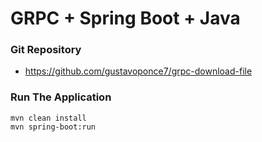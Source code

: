  # GRPC + Spring Boot + Java 
 
### Git Repository
* https://github.com/gustavoponce7/grpc-download-file

### Run The Application
```
mvn clean install
mvn spring-boot:run
```


